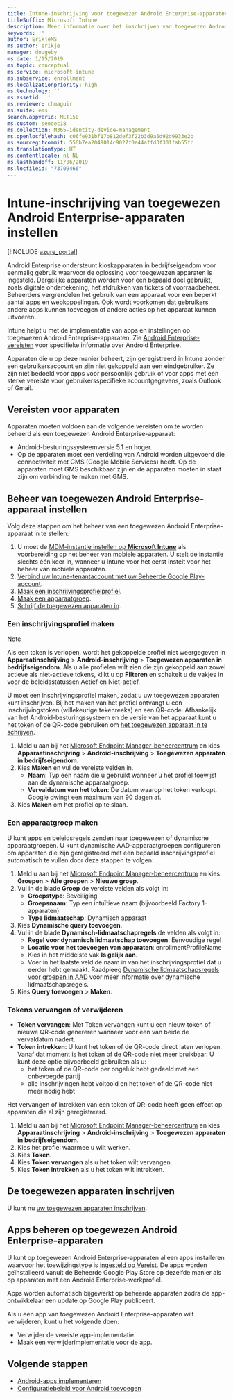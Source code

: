 ```yaml
---
title: Intune-inschrijving voor toegewezen Android Enterprise-apparaten instellen
titleSuffix: Microsoft Intune
description: Meer informatie over het inschrijven van toegewezen Android Enterprise-apparaten in Intune.
keywords: ''
author: ErikjeMS
ms.author: erikje
manager: dougeby
ms.date: 1/15/2019
ms.topic: conceptual
ms.service: microsoft-intune
ms.subservice: enrollment
ms.localizationpriority: high
ms.technology: ''
ms.assetid: ''
ms.reviewer: chmaguir
ms.suite: ems
search.appverid: MET150
ms.custom: seodec18
ms.collection: M365-identity-device-management
ms.openlocfilehash: c06fe931bf17b812def3f22b3d9a5d92d9933e2b
ms.sourcegitcommit: 556b7ea2049014c9027f0e44affd3f301fab55fc
ms.translationtype: HT
ms.contentlocale: nl-NL
ms.lasthandoff: 11/06/2019
ms.locfileid: "73709466"
---
```

# <a name="set-up-intune-enrollment-of-android-enterprise-dedicated-devices"></a>Intune-inschrijving van toegewezen Android Enterprise-apparaten instellen

[!INCLUDE [azure_portal](../includes/azure_portal.md)]

Android Enterprise ondersteunt kioskapparaten in bedrijfseigendom voor eenmalig gebruik waarvoor de oplossing voor toegewezen apparaten is ingesteld. Dergelijke apparaten worden voor een bepaald doel gebruikt, zoals digitale ondertekening, het afdrukken van tickets of voorraadbeheer. Beheerders vergrendelen het gebruik van een apparaat voor een beperkt aantal apps en webkoppelingen. Ook wordt voorkomen dat gebruikers andere apps kunnen toevoegen of andere acties op het apparaat kunnen uitvoeren.

Intune helpt u met de implementatie van apps en instellingen op toegewezen Android Enterprise-apparaten. Zie [Android Enterprise-vereisten](https://support.google.com/work/android/answer/6174145?hl=en&ref_topic=6151012) voor specifieke informatie over Android Enterprise.

Apparaten die u op deze manier beheert, zijn geregistreerd in Intune zonder een gebruikersaccount en zijn niet gekoppeld aan een eindgebruiker. Ze zijn niet bedoeld voor apps voor persoonlijk gebruik of voor apps met een sterke vereiste voor gebruikersspecifieke accountgegevens, zoals Outlook of Gmail.

## <a name="device-requirements"></a>Vereisten voor apparaten

Apparaten moeten voldoen aan de volgende vereisten om te worden beheerd als een toegewezen Android Enterprise-apparaat:

- Android-besturingssysteemversie 5.1 en hoger.
- Op de apparaten moet een verdeling van Android worden uitgevoerd die connectiviteit met GMS (Google Mobile Services) heeft. Op de apparaten moet GMS beschikbaar zijn en de apparaten moeten in staat zijn om verbinding te maken met GMS.

## <a name="set-up-android-enterprise-dedicated-device-management"></a>Beheer van toegewezen Android Enterprise-apparaat instellen

Volg deze stappen om het beheer van een toegewezen Android Enterprise-apparaat in te stellen:

1. U moet de [MDM-instantie instellen op **Microsoft Intune**](../fundamentals/mdm-authority-set.md) als voorbereiding op het beheer van mobiele apparaten. U stelt de instantie slechts één keer in, wanneer u Intune voor het eerst instelt voor het beheer van mobiele apparaten.
2. [Verbind uw Intune-tenantaccount met uw Beheerde Google Play-account](connect-intune-android-enterprise.md).
3. [Maak een inschrijvingsprofielprofiel](#create-an-enrollment-profile).
4. [Maak een apparaatgroep](#create-a-device-group).
5. [Schrijf de toegewezen apparaten in](#enroll-the-dedicated-devices).

### <a name="create-an-enrollment-profile"></a>Een inschrijvingsprofiel maken

> [!NOTE]
> Als een token is verlopen, wordt het gekoppelde profiel niet weergegeven in **Apparaatinschrijving** > **Android-inschrijving** > **Toegewezen apparaten in bedrijfseigendom**. Als u alle profielen wilt zien die zijn gekoppeld aan zowel actieve als niet-actieve tokens, klikt u op **Filteren** en schakelt u de vakjes in voor de beleidsstatussen Actief en Niet-actief. 

U moet een inschrijvingsprofiel maken, zodat u uw toegewezen apparaten kunt inschrijven. Bij het maken van het profiel ontvangt u een inschrijvingstoken (willekeurige tekenreeks) en een QR-code. Afhankelijk van het Android-besturingssysteem en de versie van het apparaat kunt u het token of de QR-code gebruiken om [het toegewezen apparaat in te schrijven](#enroll-the-dedicated-devices).

1. Meld u aan bij het [Microsoft Endpoint Manager-beheercentrum](https://go.microsoft.com/fwlink/?linkid=2109431) en kies **Apparaatinschrijving** > **Android-inschrijving** > **Toegewezen apparaten in bedrijfseigendom**.
2. Kies **Maken** en vul de vereiste velden in.
    - **Naam**: Typ een naam die u gebruikt wanneer u het profiel toewijst aan de dynamische apparaatgroep.
    - **Vervaldatum van het token**: De datum waarop het token verloopt. Google dwingt een maximum van 90 dagen af.
3. Kies **Maken** om het profiel op te slaan.

### <a name="create-a-device-group"></a>Een apparaatgroep maken

U kunt apps en beleidsregels zenden naar toegewezen of dynamische apparaatgroepen. U kunt dynamische AAD-apparaatgroepen configureren om apparaten die zijn geregistreerd met een bepaald inschrijvingsprofiel automatisch te vullen door deze stappen te volgen:

1. Meld u aan bij het [Microsoft Endpoint Manager-beheercentrum](https://go.microsoft.com/fwlink/?linkid=2109431) en kies **Groepen** > **Alle groepen** > **Nieuwe groep**.
2. Vul in de blade **Groep** de vereiste velden als volgt in:
    - **Groepstype**: Beveiliging
    - **Groepsnaam**: Typ een intuïtieve naam (bijvoorbeeld Factory 1-apparaten)
    - **Type lidmaatschap**: Dynamisch apparaat
3. Kies **Dynamische query toevoegen**.
4. Vul in de blade **Dynamisch-lidmaatschapregels** de velden als volgt in:
    - **Regel voor dynamisch lidmaatschap toevoegen**: Eenvoudige regel
    - **Locatie voor het toevoegen van apparaten**: enrollmentProfileName
    - Kies in het middelste vak **Is gelijk aan**.
    - Voer in het laatste veld de naam in van het inschrijvingsprofiel dat u eerder hebt gemaakt.
    Raadpleeg [Dynamische lidmaatschapsregels voor groepen in AAD](https://docs.microsoft.com/azure/active-directory/users-groups-roles/groups-dynamic-membership) voor meer informatie over dynamische lidmaatschapsregels. 
5. Kies **Query toevoegen** > **Maken**.

### <a name="replace-or-remove-tokens"></a>Tokens vervangen of verwijderen

- **Token vervangen**: Met Token vervangen kunt u een nieuw token of nieuwe QR-code genereren wanneer voor een van beide de vervaldatum nadert.
- **Token intrekken**: U kunt het token of de QR-code direct laten verlopen. Vanaf dat moment is het token of de QR-code niet meer bruikbaar. U kunt deze optie bijvoorbeeld gebruiken als u:
  - het token of de QR-code per ongeluk hebt gedeeld met een onbevoegde partij
  - alle inschrijvingen hebt voltooid en het token of de QR-code niet meer nodig hebt

Het vervangen of intrekken van een token of QR-code heeft geen effect op apparaten die al zijn geregistreerd.

1. Meld u aan bij het [Microsoft Endpoint Manager-beheercentrum](https://go.microsoft.com/fwlink/?linkid=2109431) en kies **Apparaatinschrijving** > **Android-inschrijving** > **Toegewezen apparaten in bedrijfseigendom**.
2. Kies het profiel waarmee u wilt werken.
3. Kies **Token**.
4. Kies **Token vervangen** als u het token wilt vervangen.
5. Kies **Token intrekken** als u het token wilt intrekken.

## <a name="enroll-the-dedicated-devices"></a>De toegewezen apparaten inschrijven

U kunt nu [uw toegewezen apparaten inschrijven](android-dedicated-devices-fully-managed-enroll.md).

## <a name="managing-apps-on-android-enterprise-dedicated-devices"></a>Apps beheren op toegewezen Android Enterprise-apparaten

U kunt op toegewezen Android Enterprise-apparaten alleen apps installeren waarvoor het toewijzingstype is [ingesteld op Vereist](../apps/apps-deploy.md#assign-an-app). De apps worden geïnstalleerd vanuit de Beheerde Google Play Store op dezelfde manier als op apparaten met een Android Enterprise-werkprofiel.

Apps worden automatisch bijgewerkt op beheerde apparaten zodra de app-ontwikkelaar een update op Google Play publiceert.

Als u een app van toegewezen Android Enterprise-apparaten wilt verwijderen, kunt u het volgende doen:
- Verwijder de vereiste app-implementatie.
- Maak een verwijderimplementatie voor de app.

## <a name="next-steps"></a>Volgende stappen
- [Android-apps implementeren](../apps/apps-deploy.md)
- [Configuratiebeleid voor Android toevoegen](../configuration/device-profiles.md)
